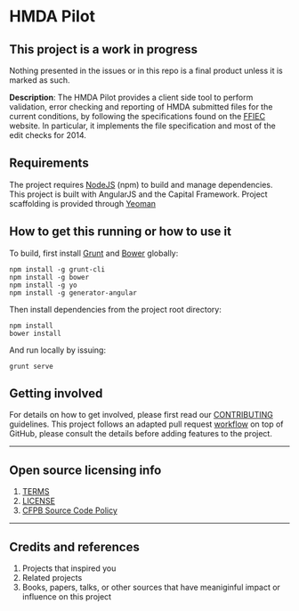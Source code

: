 # HMDA Pilot

## This project is a work in progress
Nothing presented in the issues or in this repo is a final product unless it is marked as such.

**Description**:  The HMDA Pilot provides a client side tool to perform validation, error checking and reporting
of HMDA submitted files for the current conditions, by following the specifications found on the [FFIEC](http://www.ffiec.gov/hmda)
website. In particular, it implements the file specification and most of the edit checks for 2014.

## Requirements

The project requires [NodeJS](http://nodejs.org) (npm) to build and manage dependencies. This project is built with AngularJS and the Capital Framework.
Project scaffolding is provided through [Yeoman](http://yeoman.io)

## How to get this running or how to use it

To build, first install [Grunt](http://gruntjs.com) and [Bower](http://bower.io) globally:

```
npm install -g grunt-cli
npm install -g bower
npm install -g yo
npm install -g generator-angular
```

Then install dependencies from the project root directory:

```
npm install
bower install
```

And run locally by issuing:

```
grunt serve
```


## Getting involved

For details on how to get involved, please first read our [CONTRIBUTING](CONTRIBUTING.md) guidelines.
This project follows an adapted pull request [workflow](https://github.com/cfpb/hmda-pilot/wiki/GitHub-workflow) on top of GitHub, please consult the details before adding features to the project.


----

## Open source licensing info
1. [TERMS](TERMS.md)
2. [LICENSE](LICENSE)
3. [CFPB Source Code Policy](https://github.com/cfpb/source-code-policy/)


----

## Credits and references

1. Projects that inspired you
2. Related projects
3. Books, papers, talks, or other sources that have meaniginful impact or influence on this project 
